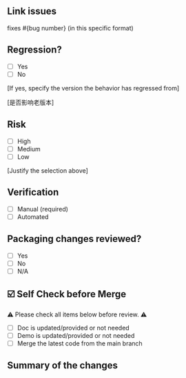## Link issues

fixes #{bug number} (in this specific format)

## Regression?

- [ ] Yes
- [ ] No

[If yes, specify the version the behavior has regressed from]

[是否影响老版本]

## Risk

- [ ] High
- [ ] Medium
- [ ] Low

[Justify the selection above]

## Verification

- [ ] Manual (required)
- [ ] Automated

## Packaging changes reviewed?

- [ ] Yes
- [ ] No
- [ ] N/A

## ☑️ Self Check before Merge

⚠️ Please check all items below before review. ⚠️

- [ ] Doc is updated/provided or not needed
- [ ] Demo is updated/provided or not needed
- [ ] Merge the latest code from the main branch

## Summary of the changes
